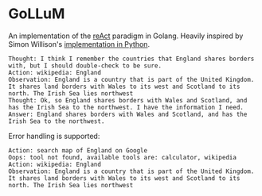 # GoLLuM

An implementation of the [reAct](https://arxiv.org/pdf/2210.03629.pdf) paradigm in Golang. Heavily inspired by Simon Willison's [implementation in Python](https://til.simonwillison.net/llms/python-react-pattern).

```
Thought: I think I remember the countries that England shares borders with, but I should double-check to be sure.
Action: wikipedia: England
Observation: England is a country that is part of the United Kingdom. It shares land borders with Wales to its west and Scotland to its north. The Irish Sea lies northwest
Thought: Ok, so England shares borders with Wales and Scotland, and has the Irish Sea to the northwest. I have the information I need.
Answer: England shares borders with Wales and Scotland, and has the Irish Sea to the northwest.
```

Error handling is supported:
```
Action: search map of England on Google
Oops: tool not found, available tools are: calculator, wikipedia
Action: wikipedia: England
Observation: England is a country that is part of the United Kingdom. It shares land borders with Wales to its west and Scotland to its north. The Irish Sea lies northwest
```